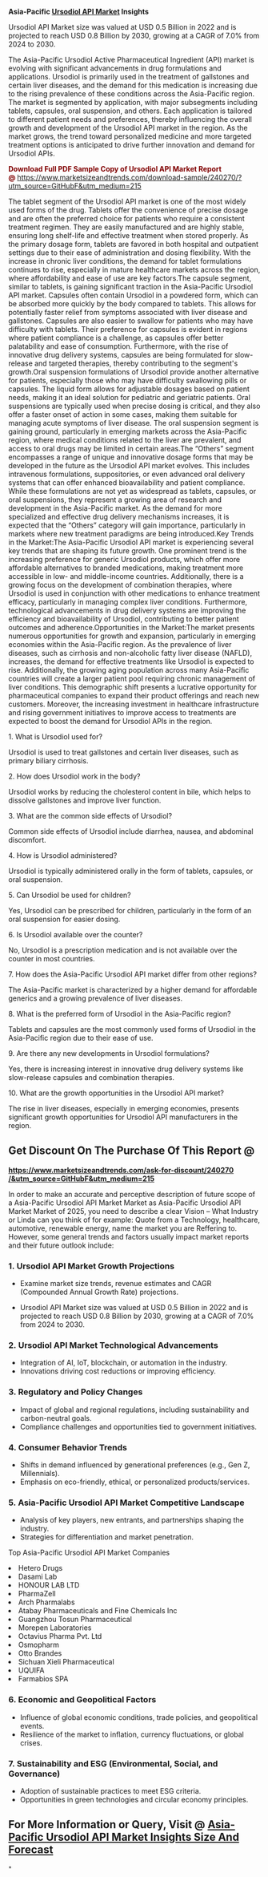 <p><strong>Asia-Pacific&nbsp;<a href=""https://www.marketsizeandtrends.com/download-sample/240270/&amp;utm_source=GitHubF&amp;utm_medium=215"">Ursodiol API Market</a> Insights</strong></p><p>Ursodiol API Market size was valued at USD 0.5 Billion in 2022 and is projected to reach USD 0.8 Billion by 2030, growing at a CAGR of 7.0% from 2024 to 2030.</p><p><p>The Asia-Pacific Ursodiol Active Pharmaceutical Ingredient (API) market is evolving with significant advancements in drug formulations and applications. Ursodiol is primarily used in the treatment of gallstones and certain liver diseases, and the demand for this medication is increasing due to the rising prevalence of these conditions across the Asia-Pacific region. The market is segmented by application, with major subsegments including tablets, capsules, oral suspension, and others. Each application is tailored to different patient needs and preferences, thereby influencing the overall growth and development of the Ursodiol API market in the region. As the market grows, the trend toward personalized medicine and more targeted treatment options is anticipated to drive further innovation and demand for Ursodiol APIs. <p><strong><span style="color: #800000;">Download Full PDF Sample Copy of Ursodiol API Market Report @</span>&nbsp;</strong><a href="https://www.marketsizeandtrends.com/download-sample/240270/?utm_source=GitHubF&amp;utm_medium=215" target="_blank">https://www.marketsizeandtrends.com/download-sample/240270/?utm_source=GitHubF&amp;utm_medium=215</a></p>The tablet segment of the Ursodiol API market is one of the most widely used forms of the drug. Tablets offer the convenience of precise dosage and are often the preferred choice for patients who require a consistent treatment regimen. They are easily manufactured and are highly stable, ensuring long shelf-life and effective treatment when stored properly. As the primary dosage form, tablets are favored in both hospital and outpatient settings due to their ease of administration and dosing flexibility. With the increase in chronic liver conditions, the demand for tablet formulations continues to rise, especially in mature healthcare markets across the region, where affordability and ease of use are key factors.The capsule segment, similar to tablets, is gaining significant traction in the Asia-Pacific Ursodiol API market. Capsules often contain Ursodiol in a powdered form, which can be absorbed more quickly by the body compared to tablets. This allows for potentially faster relief from symptoms associated with liver disease and gallstones. Capsules are also easier to swallow for patients who may have difficulty with tablets. Their preference for capsules is evident in regions where patient compliance is a challenge, as capsules offer better palatability and ease of consumption. Furthermore, with the rise of innovative drug delivery systems, capsules are being formulated for slow-release and targeted therapies, thereby contributing to the segment's growth.Oral suspension formulations of Ursodiol provide another alternative for patients, especially those who may have difficulty swallowing pills or capsules. The liquid form allows for adjustable dosages based on patient needs, making it an ideal solution for pediatric and geriatric patients. Oral suspensions are typically used when precise dosing is critical, and they also offer a faster onset of action in some cases, making them suitable for managing acute symptoms of liver disease. The oral suspension segment is gaining ground, particularly in emerging markets across the Asia-Pacific region, where medical conditions related to the liver are prevalent, and access to oral drugs may be limited in certain areas.The “Others” segment encompasses a range of unique and innovative dosage forms that may be developed in the future as the Ursodiol API market evolves. This includes intravenous formulations, suppositories, or even advanced oral delivery systems that can offer enhanced bioavailability and patient compliance. While these formulations are not yet as widespread as tablets, capsules, or oral suspensions, they represent a growing area of research and development in the Asia-Pacific market. As the demand for more specialized and effective drug delivery mechanisms increases, it is expected that the “Others” category will gain importance, particularly in markets where new treatment paradigms are being introduced.Key Trends in the Market:The Asia-Pacific Ursodiol API market is experiencing several key trends that are shaping its future growth. One prominent trend is the increasing preference for generic Ursodiol products, which offer more affordable alternatives to branded medications, making treatment more accessible in low- and middle-income countries. Additionally, there is a growing focus on the development of combination therapies, where Ursodiol is used in conjunction with other medications to enhance treatment efficacy, particularly in managing complex liver conditions. Furthermore, technological advancements in drug delivery systems are improving the efficiency and bioavailability of Ursodiol, contributing to better patient outcomes and adherence.Opportunities in the Market:The market presents numerous opportunities for growth and expansion, particularly in emerging economies within the Asia-Pacific region. As the prevalence of liver diseases, such as cirrhosis and non-alcoholic fatty liver disease (NAFLD), increases, the demand for effective treatments like Ursodiol is expected to rise. Additionally, the growing aging population across many Asia-Pacific countries will create a larger patient pool requiring chronic management of liver conditions. This demographic shift presents a lucrative opportunity for pharmaceutical companies to expand their product offerings and reach new customers. Moreover, the increasing investment in healthcare infrastructure and rising government initiatives to improve access to treatments are expected to boost the demand for Ursodiol APIs in the region.<p>1. What is Ursodiol used for?</p><p>Ursodiol is used to treat gallstones and certain liver diseases, such as primary biliary cirrhosis.</p><p>2. How does Ursodiol work in the body?</p><p>Ursodiol works by reducing the cholesterol content in bile, which helps to dissolve gallstones and improve liver function.</p><p>3. What are the common side effects of Ursodiol?</p><p>Common side effects of Ursodiol include diarrhea, nausea, and abdominal discomfort.</p><p>4. How is Ursodiol administered?</p><p>Ursodiol is typically administered orally in the form of tablets, capsules, or oral suspension.</p><p>5. Can Ursodiol be used for children?</p><p>Yes, Ursodiol can be prescribed for children, particularly in the form of an oral suspension for easier dosing.</p><p>6. Is Ursodiol available over the counter?</p><p>No, Ursodiol is a prescription medication and is not available over the counter in most countries.</p><p>7. How does the Asia-Pacific Ursodiol API market differ from other regions?</p><p>The Asia-Pacific market is characterized by a higher demand for affordable generics and a growing prevalence of liver diseases.</p><p>8. What is the preferred form of Ursodiol in the Asia-Pacific region?</p><p>Tablets and capsules are the most commonly used forms of Ursodiol in the Asia-Pacific region due to their ease of use.</p><p>9. Are there any new developments in Ursodiol formulations?</p><p>Yes, there is increasing interest in innovative drug delivery systems like slow-release capsules and combination therapies.</p><p>10. What are the growth opportunities in the Ursodiol API market?</p><p>The rise in liver diseases, especially in emerging economies, presents significant growth opportunities for Ursodiol API manufacturers in the region.</p></p><h2><strong>Get Discount On The Purchase Of This Report @&nbsp;</strong></h2><p><strong><a href=""https://www.marketsizeandtrends.com/ask-for-discount/240270/&amp;utm_source=GitHubF&amp;utm_medium=215"" target=""_blank"">https://www.marketsizeandtrends.com/ask-for-discount/240270<br />/&amp;utm_source=GitHubF&amp;utm_medium=215</a></strong></p><p>In order to make an accurate and perceptive description of future scope of a Asia-Pacific&nbsp;Ursodiol API Market Market as Asia-Pacific&nbsp;Ursodiol API Market Market of 2025, you need to describe a clear Vision &ndash; What Industry or Linda can you think of for example: Quote from a Technology, healthcare, automotive, renewable energy, name the market you are Reffering to. However, some general trends and factors usually impact market reports and their future outlook include:</p><h3>1.&nbsp;<strong>Ursodiol API Market Growth Projections</strong></h3><ul><li>Examine market size trends, revenue estimates and CAGR (Compounded Annual Growth Rate) projections.</li><li><p>Ursodiol API Market size was valued at USD 0.5 Billion in 2022 and is projected to reach USD 0.8 Billion by 2030, growing at a CAGR of 7.0% from 2024 to 2030.</p></li></ul><h3>2.&nbsp;<strong>Ursodiol API Market Technological Advancements</strong></h3><ul><li>Integration of AI, IoT, blockchain, or automation in the industry.</li><li>Innovations driving cost reductions or improving efficiency.</li></ul><h3>3.&nbsp;<strong>Regulatory and Policy Changes</strong></h3><ul><li>Impact of global and regional regulations, including sustainability and carbon-neutral goals.</li><li>Compliance challenges and opportunities tied to government initiatives.</li></ul><h3>4.&nbsp;<strong>Consumer Behavior Trends</strong></h3><ul><li>Shifts in demand influenced by generational preferences (e.g., Gen Z, Millennials).</li><li>Emphasis on eco-friendly, ethical, or personalized products/services.</li></ul><h3>5.&nbsp;<strong>Asia-Pacific Ursodiol API Market Competitive Landscape</strong></h3><ul><li>Analysis of key players, new entrants, and partnerships shaping the industry.</li><li>Strategies for differentiation and market penetration.</li></ul><p data-pm-slice=""1 1 []"">Top Asia-Pacific Ursodiol API Market Companies</p><div data-test-id=""""><p><li>Hetero Drugs</li><li> Dasami Lab</li><li> HONOUR LAB LTD</li><li> PharmaZell</li><li> Arch Pharmalabs</li><li> Atabay Pharmaceuticals and Fine Chemicals Inc</li><li> Guangzhou Tosun Pharmaceutical</li><li> Morepen Laboratories</li><li> Octavius Pharma Pvt. Ltd</li><li> Osmopharm</li><li> Otto Brandes</li><li> Sichuan Xieli Pharmaceutical</li><li> UQUIFA</li><li> Farmabios SPA</li></p></div><h3>6.&nbsp;<strong>Economic and Geopolitical Factors</strong></h3><ul><li>Influence of global economic conditions, trade policies, and geopolitical events.</li><li>Resilience of the market to inflation, currency fluctuations, or global crises.</li></ul><h3>7.&nbsp;<strong>Sustainability and ESG (Environmental, Social, and Governance)</strong></h3><ul><li>Adoption of sustainable practices to meet ESG criteria.</li><li>Opportunities in green technologies and circular economy principles.</li></ul><h2><strong>For More Information or Query, Visit @&nbsp;</strong><a href=""https://www.verifiedmarketreports.com/product/ursodiol-api-market/"" target=""_blank"">Asia-Pacific Ursodiol API Market Insights Size And Forecast</a></h2>"
